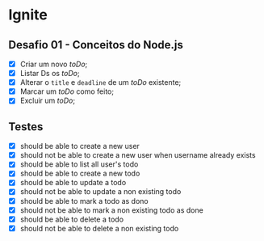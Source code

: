 # Ignite

## Desafio 01 - Conceitos do Node.js

- [x] Criar um novo *toDo*;
- [x] Listar Ds os *toDo*;
- [x] Alterar o `title` e `deadline` de um *toDo* existente;
- [x] Marcar um *toDo* como feito;
- [x] Excluir um *toDo*;

## Testes

- [x] should be able to create a new user
- [x] should not be able to create a new user when username already exists
- [x] should be able to list all user's todo
- [x] should be able to create a new todo
- [x] should be able to update a todo
- [x] should not be able to update a non existing todo
- [x] should be able to mark a todo as dono
- [x] should not be able to mark a non existing todo as done
- [x] should be able to delete a todo
- [x] should not be able to delete a non existing todo